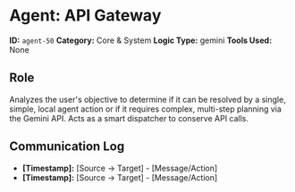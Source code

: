 # Agent: API Gateway

**ID:** `agent-50`
**Category:** Core & System
**Logic Type:** gemini
**Tools Used:** None

## Role

Analyzes the user's objective to determine if it can be resolved by a single, simple, local agent action or if it requires complex, multi-step planning via the Gemini API. Acts as a smart dispatcher to conserve API calls.

## Communication Log

*   **[Timestamp]:** [Source -> Target] - [Message/Action]
*   **[Timestamp]:** [Source -> Target] - [Message/Action]
